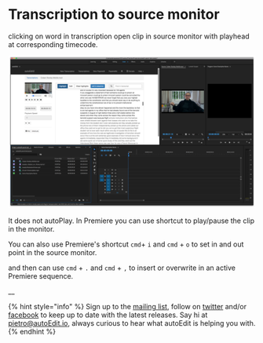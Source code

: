 # Transcription to source monitor

clicking on word in transcription open clip in source monitor with playhead at corresponding timecode.

![autoEdit panel transcription to source monitor](../.gitbook/assets/autoedit-panel-transcription-to-source-monitor.png)

It does not autoPlay. In Premiere you can use shortcut to play/pause the clip in the monitor.

You can also use Premiere's shortcut `cmd`+ `i` and `cmd` + `o` to set in and out point in the source monitor. 

and then can use `cmd` + `.` and `cmd` + `,` to insert or overwrite  in an active Premiere sequence.

\_\_

{% hint style="info" %}
Sign up to the [mailing list](http://eepurl.com/cMzwSX), follow on [twitter](http://twitter.com/autoEdit2) and/or [facebook](https://www.facebook.com/autoEdit.io/) to keep up to date with the latest releases. Say hi at [pietro@autoEdit.io](mailto:pietro@autoEdit.io?Subject=Hello), always curious to hear what autoEdit is helping you with.
{% endhint %}

